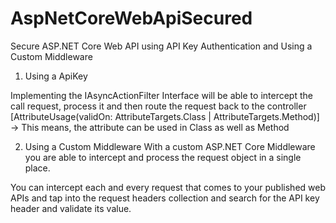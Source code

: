 # AspNetCoreWebApiSecured

Secure ASP.NET Core Web API using API Key Authentication and Using a Custom Middleware

1) Using a ApiKey

Implementing the IAsyncActionFilter Interface will be able to intercept the call request, process it and then route the request back to the controller
[AttributeUsage(validOn: AttributeTargets.Class | AttributeTargets.Method)] -> This means, the attribute can be used in Class as well as Method

2) Using a Custom Middleware
With a custom ASP.NET Core Middleware you are able to intercept and process the request object in a single place.

You can intercept each and every request that comes to your published web APIs and tap into the request headers collection and search for the API key header and validate its value.
